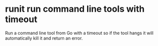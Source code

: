 # runit run command line tools with timeout

Run a command line tool from Go with a timeout so if the tool hangs it will automatically kill it and return an error.


